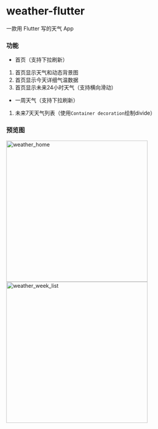 # weather-flutter

一款用 Flutter 写的天气 App 

### 功能

- 首页（支持下拉刷新）

 1. 首页显示天气和动态背景图
 2. 首页显示今天详细气温数据
 3. 首页显示未来24小时天气（支持横向滑动）

- 一周天气（支持下拉刷新）

 1. 未来7天天气列表（使用``Container decoration``绘制divide）

### 预览图

<img width="376" alt="weather_home" src="https://user-images.githubusercontent.com/8764899/40638228-a3441402-633c-11e8-9dce-c0943704054d.png">
<img width="376" alt="weather_week_list" src="https://user-images.githubusercontent.com/8764899/40638229-a375f30a-633c-11e8-9933-a3cfddd1cc67.png">



